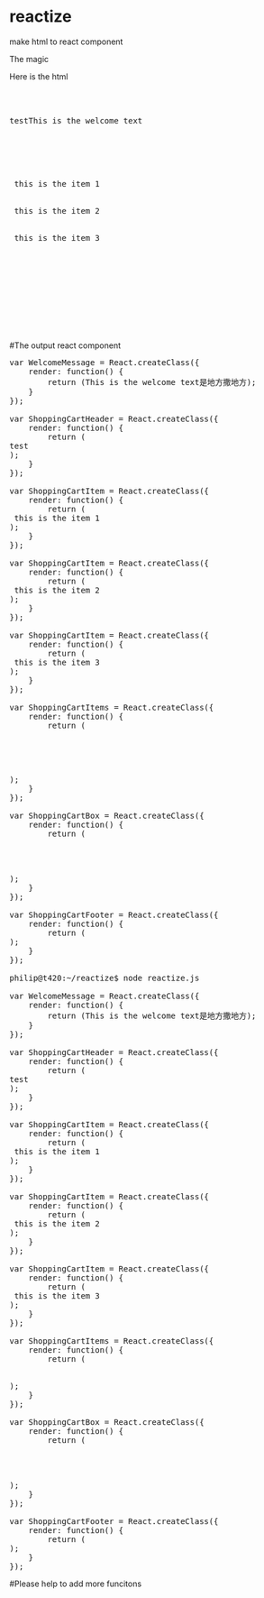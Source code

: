 # reactize
make html to react component

The magic 

Here is the html 
<pre>
<html>
<body>
	<div rc="ShoppingCartHeader">test<a a="rer" rc="WelcomeMessage">This is the welcome text<!-- comment is still here--></a></div>
	<div rc="ShoppingCartBox"> 
		<div rc="ShoppingCartItems"> 
			<div rc="ShoppingCartItem"> this is the item 1 </div>
			<div rc="ShoppingCartItem"> this is the item 2 </div> 
			<div rc="ShoppingCartItem"> this is the item 3 </div>
		</div>
			
	</div>
	<div rc="ShoppingCartFooter"/>
</body>
</html>
</pre>
#The output react component
<pre>
var WelcomeMessage = React.createClass({
	render: function() {
		return (<a a="rer">This is the welcome text<!--sdf -->是地方撒地方</a>);
	}
});

var ShoppingCartHeader = React.createClass({
	render: function() {
		return (<div>test<WelcomeMessage/></div>);
	}
});

var ShoppingCartItem = React.createClass({
	render: function() {
		return (<div> this is the item 1 </div>);
	}
});

var ShoppingCartItem = React.createClass({
	render: function() {
		return (<div> this is the item 2 </div>);
	}
});

var ShoppingCartItem = React.createClass({
	render: function() {
		return (<div> this is the item 3 </div>);
	}
});

var ShoppingCartItems = React.createClass({
	render: function() {
		return (<div> 
			
			 
			
		<ShoppingCartItem/><ShoppingCartItem/><ShoppingCartItem/></div>);
	}
});

var ShoppingCartBox = React.createClass({
	render: function() {
		return (<div> 
		
			
	<ShoppingCartItems/></div>);
	}
});

var ShoppingCartFooter = React.createClass({
	render: function() {
		return (<div/>);
	}
});

philip@t420:~/reactize$ node reactize.js 

var WelcomeMessage = React.createClass({
	render: function() {
		return (<a a="rer">This is the welcome text<!--sdf -->是地方撒地方</a>);
	}
});

var ShoppingCartHeader = React.createClass({
	render: function() {
		return (<div>test<WelcomeMessage/></div>);
	}
});

var ShoppingCartItem = React.createClass({
	render: function() {
		return (<div> this is the item 1 </div>);
	}
});

var ShoppingCartItem = React.createClass({
	render: function() {
		return (<div> this is the item 2 </div>);
	}
});

var ShoppingCartItem = React.createClass({
	render: function() {
		return (<div> this is the item 3 </div>);
	}
});

var ShoppingCartItems = React.createClass({
	render: function() {
		return (<div> 
		<ShoppingCartItem/><ShoppingCartItem/><ShoppingCartItem/></div>);
	}
});

var ShoppingCartBox = React.createClass({
	render: function() {
		return (<div> 
		
			
	<ShoppingCartItems/></div>);
	}
});

var ShoppingCartFooter = React.createClass({
	render: function() {
		return (<div/>);
	}
});
</pre>

#Please help to add more funcitons
